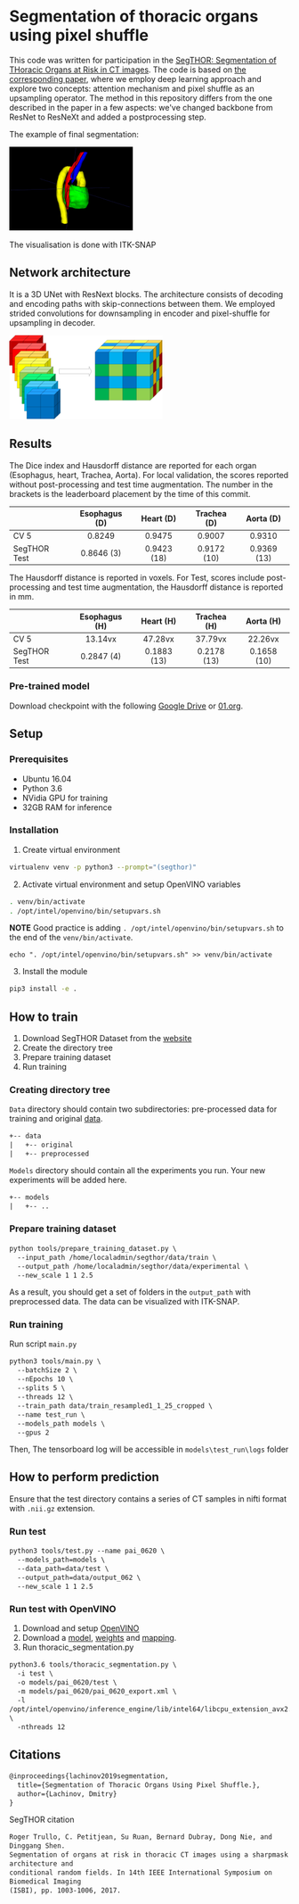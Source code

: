 # Segmentation of thoracic organs using pixel shuffle

This code was written for participation in the [SegTHOR: Segmentation of THoracic Organs at Risk in CT images](https://competitions.codalab.org/competitions/21012).
The code is based on [the corresponding paper](http://ceur-ws.org/Vol-2349/SegTHOR2019_paper_10.pdf), where we employ deep learning approach and explore two concepts: attention mechanism and pixel shuffle as an upsampling  operator. The method in this repository differs from the one described in the paper in a few aspects: we've changed backbone from ResNet to ResNeXt and added a postprocessing step.

The example of final segmentation:  

<img src="media/3dvis.png" alt="drawing" height="150"/>


The visualisation is done with ITK-SNAP


## Network architecture

It is a 3D UNet with ResNext blocks. The architecture consists of decoding and encoding paths with skip-connections
between them. We employed strided convolutions for downsampling in encoder and pixel-shuffle for upsampling in decoder.  


<img src="media/3d_pix_shuffle.png" alt="drawing" height="150"/>

## Results

The Dice index and Hausdorff distance are reported for each organ (Esophagus, heart, Trachea, Aorta). For local
validation, the scores reported without post-processing and test time augmentation. The number in the brackets is the
leaderboard placement by the time of this commit.

|              | Esophagus (D) | Heart (D)   | Trachea (D) | Aorta (D)   |
| :----------- | :-----------: | :---------: | :---------: | :---------: |
| CV 5         | 0.8249        | 0.9475      | 0.9007      | 0.9310      |
| SegTHOR Test | 0.8646 (3)    | 0.9423 (18) | 0.9172 (10) | 0.9369 (13) |

The Hausdorff distance is reported in voxels. For Test, scores include post-processing and test time augmentation, the
Hausdorff distance is reported in mm.

|              | Esophagus (H) | Heart (H)   | Trachea (H) | Aorta (H)   |
| :----------- | :-----------: | :---------: | :---------: | :---------: |
| CV 5         | 13.14vx       | 47.28vx     | 37.79vx     | 22.26vx     |
| SegTHOR Test | 0.2847 (4)    | 0.1883 (13) | 0.2178 (13) | 0.1658 (10) |


### Pre-trained model
Download checkpoint with the following [Google
Drive](https://drive.google.com/file/d/1sUOq0WsyBN8mg-CJR-mv_Y5xnP5uORfX/view?usp=sharing) or
[01.org](https://download.01.org/opencv/openvino_training_extensions/models/segthor/segthor_0620_best_model.pth).

## Setup

### Prerequisites

* Ubuntu 16.04
* Python 3.6
* NVidia GPU for training
* 32GB RAM for inference


### Installation

1. Create virtual environment
```bash
virtualenv venv -p python3 --prompt="(segthor)"
```

2. Activate virtual environment and setup OpenVINO variables
```bash
. venv/bin/activate
. /opt/intel/openvino/bin/setupvars.sh
```
**NOTE** Good practice is adding `. /opt/intel/openvino/bin/setupvars.sh` to the end of the `venv/bin/activate`.
```
echo ". /opt/intel/openvino/bin/setupvars.sh" >> venv/bin/activate
```

3. Install the module
```bash
pip3 install -e .
```

## How to train
1. Download SegTHOR Dataset from the [website](https://competitions.codalab.org/competitions/21012#participate)
2. Create the directory tree
3. Prepare training dataset
4. Run training

### Creating directory tree

`Data` directory should contain two subdirectories: pre-processed data for training and original
[data](https://competitions.codalab.org/competitions/21012#participate).

```
+-- data
|   +-- original
|   +-- preprocessed
```

`Models` directory should contain all the experiments you run. Your new experiments will be added here.

```
+-- models
|   +-- ..
```

### Prepare training dataset

```
python tools/prepare_training_dataset.py \
  --input_path /home/localadmin/segthor/data/train \
  --output_path /home/localadmin/segthor/data/experimental \
  --new_scale 1 1 2.5
```

As a result, you should get a set of folders in the `output_path` with preprocessed data. The data can be visualized with ITK-SNAP.

### Run training

Run script `main.py`

```
python3 tools/main.py \
  --batchSize 2 \
  --nEpochs 10 \
  --splits 5 \
  --threads 12 \
  --train_path data/train_resampled1_1_25_cropped \
  --name test_run \
  --models_path models \
  --gpus 2
```

Then, The tensorboard log will be accessible in `models\test_run\logs` folder

## How to perform prediction

Ensure that the test directory contains a series of CT samples in nifti format with `.nii.gz` extension.


### Run test

```
python3 tools/test.py --name pai_0620 \
  --models_path=models \
  --data_path=data/test \
  --output_path=data/output_062 \
  --new_scale 1 1 2.5
```

### Run test with OpenVINO

1. Download and setup [OpenVINO](https://software.intel.com/en-us/openvino-toolkit)
2. Download a [model](https://drive.google.com/file/d/1QRqJpYYbb08N4rLeU8ZCXW-G2F1FHbXK/view?usp=sharing), [weights](https://drive.google.com/file/d/1bLjC_x3ueeColeEkEPfYAqxRsjBf8y-S/view?usp=sharing) and [mapping](https://drive.google.com/file/d/1jaWj1SjqbLNa0jvHuqm9WoK1g5mvAdCA/view?usp=sharing).
3. Run thoracic_segmentation.py

```
python3.6 tools/thoracic_segmentation.py \
  -i test \
  -o models/pai_0620/test \
  -m models/pai_0620/pai_0620_export.xml \
  -l /opt/intel/openvino/inference_engine/lib/intel64/libcpu_extension_avx2.so \
  -nthreads 12
```

## Citations

```
@inproceedings{lachinov2019segmentation,
  title={Segmentation of Thoracic Organs Using Pixel Shuffle.},
  author={Lachinov, Dmitry}
}
```

SegTHOR citation

```
Roger Trullo, C. Petitjean, Su Ruan, Bernard Dubray, Dong Nie, and Dinggang Shen.
Segmentation of organs at risk in thoracic CT images using a sharpmask architecture and
conditional random fields. In 14th IEEE International Symposium on Biomedical Imaging
(ISBI), pp. 1003-1006, 2017.
```

